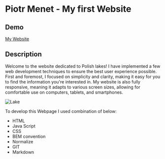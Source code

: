 # Piotr Menet - My first Website

## Demo

[My Website](https://piotr-menet.github.io/MyFirstPage/)

## Description

Welcome to the website dedicated to Polish lakes! I have implemented a few web development techniques to ensure the best user experience possible. First and foremost, I focused on simplicity and clarity, making it easy for you to find the information you're interested in. My website is also fully responsive, meaning it adapts to various screen sizes, allowing for comfortable use on computers, tablets, and smartphones.

![Lake](https://i.postimg.cc/Bnpc2n1T/wloclawek.jpg)

To develop this Webpage I used combination of below:
- HTML
- Java Script
- CSS
- BEM convention
- Normalize
- GIT
- Markdown
